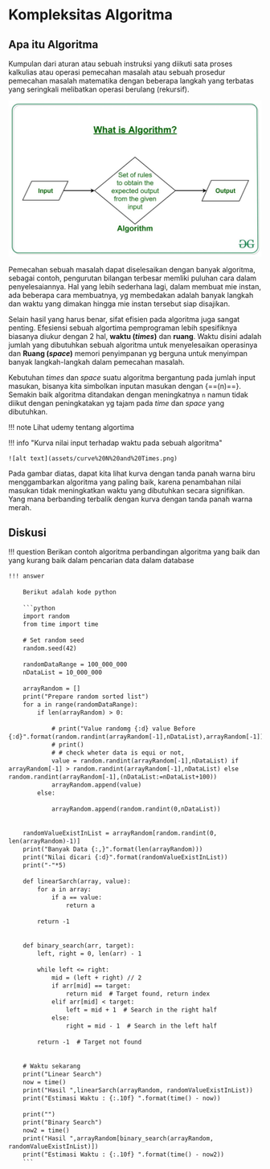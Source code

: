 # Kompleksitas Algoritma

## Apa itu Algoritma

Kumpulan dari aturan atau sebuah instruksi yang diikuti sata proses kalkulias atau operasi pemecahan masalah  atau sebuah prosedur pemecahan masalah matematika dengan beberapa langkah yang terbatas yang seringkali melibatkan operasi berulang (rekursif).

![alt text](assets/algo.png)

Pemecahan sebuah masalah dapat diselesaikan dengan banyak algoritma, sebagai contoh, pengurutan bilangan terbesar memliki puluhan cara dalam penyelesaiannya. Hal yang lebih sederhana lagi, dalam membuat mie instan, ada beberapa cara membuatnya, yg membedakan adalah banyak langkah dan waktu yang dimakan hingga mie instan tersebut siap disajikan.

Selain hasil yang harus benar, sifat efisien pada algoritma juga sangat penting. Efesiensi sebuah algortima pemprograman lebih spesifiknya biasanya diukur dengan 2 hal, **waktu (_times_)** dan **ruang**. Waktu disini adalah jumlah yang dibutuhkan sebuah algoritma untuk menyelesaikan operasinya dan **Ruang (_space_)** memori penyimpanan yg berguna untuk menyimpan banyak langkah-langkah dalam pemecahan masalah.

Kebutuhan _times_ dan _space_ suatu algoritma bergantung pada jumlah input masukan, bisanya kita simbolkan inputan masukan dengan {==(n)==}. Semakin baik algoritma ditandakan dengan meningkatnya `n` namun tidak diikut dengan peningkatakan yg tajam pada _time_ dan _space_ yang dibutuhkan.

!!! note
    Lihat udemy tentang algortima


!!! info "Kurva nilai input terhadap waktu pada sebuah algoritma"

    ![alt text](assets/curve%20N%20and%20Times.png)

Pada gambar diatas, dapat kita lihat kurva dengan tanda panah warna biru menggambarkan algoritma yang paling baik, karena penambahan nilai masukan tidak meningkatkan waktu yang dibutuhkan secara signifikan. Yang mana berbanding terbalik dengan kurva dengan tanda panah warna merah.

## Diskusi

!!! question 
    Berikan contoh algoritma perbandingan algoritma yang baik dan yang kurang baik dalam pencarian data dalam database

    !!! answer
        
        Berikut adalah kode python 

        ```python
        import random
        from time import time

        # Set random seed
        random.seed(42)

        randomDataRange = 100_000_000
        nDataList = 10_000_000

        arrayRandom = []
        print("Prepare random sorted list")
        for a in range(randomDataRange):
            if len(arrayRandom) > 0:

                # print("Value randomg {:d} value Before {:d}".format(random.randint(arrayRandom[-1],nDataList),arrayRandom[-1]))
                # print()
                # # check wheter data is equi or not,
                value = random.randint(arrayRandom[-1],nDataList) if arrayRandom[-1] > random.randint(arrayRandom[-1],nDataList) else random.randint(arrayRandom[-1],(nDataList:=nDataList+100))
                arrayRandom.append(value)
            else:

                arrayRandom.append(random.randint(0,nDataList))


        randomValueExistInList = arrayRandom[random.randint(0, len(arrayRandom)-1)]
        print("Banyak Data {:,}".format(len(arrayRandom)))
        print("Nilai dicari {:d}".format(randomValueExistInList))
        print("-"*5)

        def linearSarch(array, value):
            for a in array:
                if a == value:
                    return a
                
            return -1


        def binary_search(arr, target):
            left, right = 0, len(arr) - 1
            
            while left <= right:
                mid = (left + right) // 2
                if arr[mid] == target:
                    return mid  # Target found, return index
                elif arr[mid] < target:
                    left = mid + 1  # Search in the right half
                else:
                    right = mid - 1  # Search in the left half
                    
            return -1  # Target not found


        # Waktu sekarang
        print("Linear Search")
        now = time()
        print("Hasil ",linearSarch(arrayRandom, randomValueExistInList))
        print("Estimasi Waktu : {:.10f} ".format(time() - now))

        print("")
        print("Binary Search")
        now2 = time()
        print("Hasil ",arrayRandom[binary_search(arrayRandom, randomValueExistInList)])
        print("Estimasi Waktu : {:.10f} ".format(time() - now2))
        ```

